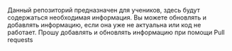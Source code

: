 Данный репозиторий предназначен для учеников, здесь будут содержаться необходимая информация.
Вы можете обновлять и добавлять информацию, если она уже не актуальна или код не работает.
Прошу добавлять и обновлять информацию при помощи Pull requests
